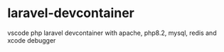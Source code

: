 # laravel-devcontainer
vscode php laravel devcontainer with apache, php8.2, mysql, redis and xcode debugger
